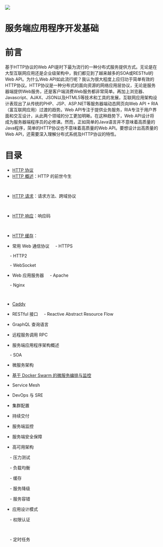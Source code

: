 


![](https://cdn-images-1.medium.com/max/2000/1*xhBXGvGwX3Y-wv20rQIrng.jpeg)


# 服务端应用程序开发基础


# 前言



基于HTTP协议的Web API是时下最为流行的一种分布式服务提供方式。无论是在大型互联网应用还是企业级架构中，我们都见到了越来越多的SOA或RESTful的Web API。为什么Web API如此流行呢？我认为很大程度上应归功于简单有效的HTTP协议。HTTP协议是一种分布式的面向资源的网络应用层协议，无论是服务器端提供Web服务，还是客户端消费Web服务都非常简单。再加上浏览器、Javascript、AJAX、JSON以及HTML5等技术和工具的发展，互联网应用架构设计表现出了从传统的PHP、JSP、ASP.NET等服务器端动态网页向Web API + RIA（富互联网应用）过渡的趋势。Web API专注于提供业务服务，RIA专注于用户界面和交互设计，从此两个领域的分工更加明晰。在这种趋势下，Web API设计将成为服务器端程序员的必修课。然而，正如简单的Java语言并不意味着高质量的Java程序，简单的HTTP协议也不意味着高质量的Web API。要想设计出高质量的Web API，还需要深入理解分布式系统及HTTP协议的特性。



# 目录



- [HTTP 协议]()
    
- [HTTP 概述]()：HTTP 的前世今生

    
- [HTTP 请求]()：请求方法、跨域协议

    
- [HTTP 响应]()：响应码

    
- [HTTP 缓存]()：



- 常用 Web 通信协议
    - HTTPS

    - HTTP2

    - WebSocket



- Web 应用服务器
    - Apache

    - Nginx

    
- [Caddy]()



- RESTful 接口
    - Reactive Abstract Resource Flow



- GraphQL 查询语言


- 远程服务调用 RPC


- 服务端应用程序架构概述


    - SOA



- 微服务架构
    
- [基于 Docker Swarm 的微服务编排与监控]()



- Service Mesh


- DevOps 与 SRE


- 集群配置


- 持续交付



- 服务端监控



- 服务端安全保障


- 高可用架构



    - 压力测试



    - 负载均衡



    - 缓存



    - 服务降级



    - 服务容错



- 应用设计模式


    - 权限认证

    

    - 定时任务




